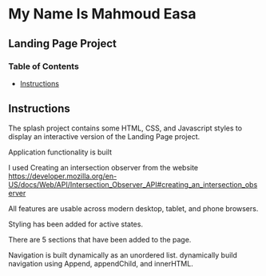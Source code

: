 # My Name Is Mahmoud Easa

## Landing Page Project

### Table of Contents

* [Instructions](#instructions)

## Instructions

The splash project contains some HTML, CSS, and Javascript styles to display an interactive version of the Landing Page project.

Application functionality is built

I used Creating an intersection observer from the website https://developer.mozilla.org/en-US/docs/Web/API/Intersection_Observer_API#creating_an_intersection_observer

All features are usable across modern desktop, tablet, and phone browsers.

Styling has been added for active states.

There are 5 sections that have been added to the page.

Navigation is built dynamically as an unordered list. dynamically build navigation using Append, appendChild, and innerHTML.

